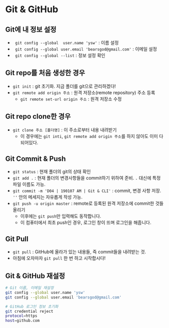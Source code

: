 # Git & GitHub

## Git에 내 정보 설정

- ` git config --global  user.name 'ysw'` : 이름 설정
- ` git config --global user.email 'bearsgod@gmail.com'` : 이메일 설정
- ` git config --global --list` : 정보 설정 확인



## Git repo를 처음 생성한 경우

- `git init` : git 초기화. 지금 폴더를 git으로 관리하겠다!
- `git remote add origin 주소` : 원격 저장소(remote repository) 주소 등록
  - `git remote set-url origin 주소` : 원격 저장소 수정



## Git repo clone한 경우

- `git clone 주소 [폴더명]` : 이 주소로부터 내용 내려받기
  - 이 경우에는 `git inti`, `git remote add origin 주소`를 하지 않아도 이미 다 되어있다.



## Git Commit & Push

- `git status` : 현재 폴더의 git의 상태 확인
- `git add .` : 현재 폴더의 변경사항들을 commit하기 위하여 준비. `.` 대신에 특정 파일 이름도 가능.
- `git commit -m 'D04 | 190107 AM | Git & CLI'` : commit, 변경 사항 저장. `''` 안의 메세지는 자유롭게 작성 가능.
- `git push -u origin master` : remote로 등록된 원격 저장소에 commit한 것들 올리기
  - 이후에는 `git push`만 입력해도 동작합니다.
  - 이 컴퓨터에서 최초 push인 경우, 로그인 창이 뜨며 로그인을 해줍니다.



## Git Pull

- `git pull` : GitHub에 올라가 있는 내용들, 즉 commit들을 내려받는 것.
- 아침에 오자마자 `git pull` 한 번 하고 시작합시다!



## Git & GitHub 재설정

```bash
# Git 이름, 이메일 재설정
git config --global user.name 'ysw'
git config --global user.email 'bearsgod@gmail.com'

# GitHub 로그인 정보 초기화
git credential reject
protocol=https
host=github.com
```

